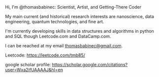 Hi, I'm @thomasbabinec: Scientist, Artist, and Getting-There Coder

My main current (and historical) research interests are nanoscience, data engineering, quantum technologies, and fine art.

I'm currently developing skills in data structures and algorithms in python and SQL though Leetcode.com and DataCamp.com.

I can be reached at my email thomasbabinec@gmail.com.


Leetcode: 
https://leetcode.com/tmb85/

google scholar profile:
https://scholar.google.com/citations?user=Wxa2ifUAAAAJ&hl=en
